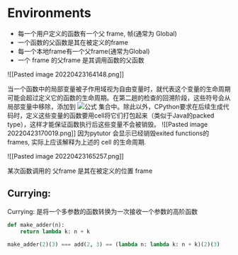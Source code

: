 # Environments

- 每一个用户定义的函数有一个父 frame, 帧(通常为 Global)
- 一个函数的父函数是其在被定义的frame
- 每一个本地frame有一个父frame(通常为Global)
- 一个 frame 的父frame 是其调用函数的父函数

![[Pasted image 20220423164148.png]]

当一个函数中的局部变量被子作用域视为自由变量时，就代表这个变量的生命周期可能会超过定义它的函数的生命周期。在第二趟的检查的回溯阶段，这些符号会从局部变量中移除，添加到 ![公式](https://www.zhihu.com/equation?tex=%5Ctexttt%7Bcellvars%7D) 集合中。除此以外，CPython要求在后续生成代码时，定义这些变量的函数要用cell将它们打包起来（类似于Java的packed type），这样才能保证函数执行后这些变量不会被销毁。
![[Pasted image 20220423170019.png]]
因为pytutor 会显示已经销毁exited functions的frames, 实际上应该解释为上述的 cell 的生命周期.

![[Pasted image 20220423165257.png]]

某次函数调用的 父frame 是其在被定义的位置 frame


## Currying:
Currying: 是将一个多参数的函数转换为一次接收一个参数的高阶函数

```python
def make_adder(n):
	return lambda k: n + k

make_adder(2)(3) === add(2, 3) == (lambda n: lambda k: n + k)(2)(3)
```

